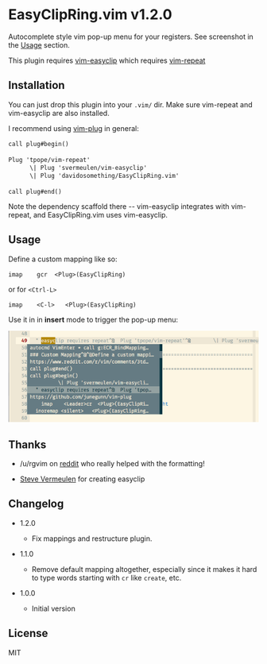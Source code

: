 # EasyClipRing.vim v1.2.0

Autocomplete style vim pop-up menu for your registers. See screenshot in
the [Usage](#usage) section.

This plugin requires [vim-easyclip](https://github.com/svermeulen/vim-easyclip)
which requires [vim-repeat](https://github.com/tpope/vim-repeat)

## Installation

You can just drop this plugin into your `.vim/` dir. Make sure vim-repeat and
vim-easyclip are also installed.

I recommend using [vim-plug](https://github.com/junegunn/vim-plug) in general:

    call plug#begin()

    Plug 'tpope/vim-repeat'
          \| Plug 'svermeulen/vim-easyclip'
          \| Plug 'davidosomething/EasyClipRing.vim'

    call plug#end()

Note the dependency scaffold there -- vim-easyclip integrates with vim-repeat,
and EasyClipRing.vim uses vim-easyclip.

## Usage

Define a custom mapping like so:

    imap    gcr  <Plug>(EasyClipRing)

or for `<Ctrl-L>`

    imap    <C-l>   <Plug>(EasyClipRing)

Use it in in __insert__ mode to trigger the pop-up menu:

![Screenshot of output](screenshot.png)

## Thanks

- /u/rgvim on [reddit](https://www.reddit.com/r/vim/comments/3td6l6/can_someone_help_with_this_easyclip_yanks_in_a/)
who really helped with the formatting!

- [Steve Vermeulen](https://github.com/svermeulen/) for creating easyclip

## Changelog

- 1.2.0
    - Fix mappings and restructure plugin.

- 1.1.0
    - Remove default mapping altogether, especially since it makes it hard to
    type words starting with `cr` like `create`, etc.

- 1.0.0
    - Initial version

## License

MIT


